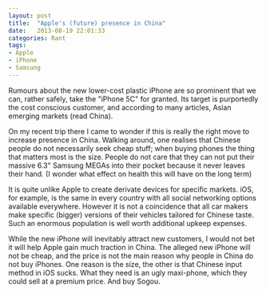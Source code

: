 ```yaml
---
layout: post
title:  "Apple's (future) presence in China"
date:   2013-08-19 22:01:33
categories: Rant
tags:
- Apple
- iPhone
- Samsung
---
```


Rumours about the new lower-cost plastic iPhone are so prominent that we can,
rather safely, take the "iPhone 5C" for granted. Its target is purportedly the
cost conscious customer, and according to many articles, Asian emerging markets
(read China).

On my recent trip there I came to wonder if this is really the right move to
increase presence in China. Walking around, one realises that Chinese people do
not necessarily seek cheap stuff; when buying phones the thing that matters
most is the size. People do not care that they can not put their massive 6.3"
Samsung MEGAs into their pocket because it never leaves their hand. (I wonder
what effect on health this will have on the long term)

It is quite unlike Apple to create derivate devices for specific markets. iOS,
for example, is the same in every country with all social networking options
available everywhere. However it is not a coincidence that all car makers make
specific (bigger) versions of their vehicles tailored for Chinese taste. Such
an enormous population is well worth additional upkeep expenses.

While the new iPhone will inevitably attract new customers, I would not bet it
will help Apple gain much traction in China. The alleged new iPhone will not be
cheap, and the price is not the main reason why people in China do not buy
iPhones. One reason is the size, the other is that Chinese input method in iOS
sucks. What they need is an ugly maxi-phone, which they could sell at a premium
price. And buy Sogou.
